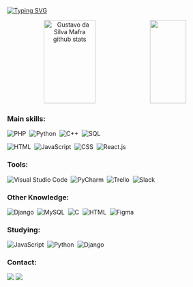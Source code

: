 [![Typing SVG](https://readme-typing-svg.herokuapp.com/?color=7616ba&size=35&center=true&vCenter=true&width=1000&lines=Hi,+my+name+is+Gustavo+da+Silva+Mafra;I'm+a+Full+Stack+Developer+from+Brazil;Be+Welcome!+:%29)](https://git.io/typing-svg)

<div align="center">  
  <img width="49%" height="195px" src="https://github-readme-stats.vercel.app/api?username=gustavosmafra&show_icons=true&count_private=true&hide_border=true&title_color=7616ba&icon_color=7616ba&text_color=c9d1d9&bg_color=0d1117" alt="Gustavo da Silva Mafra github stats" /> 
  <img width="41%" height="195px" src="https://github-readme-stats-sigma-five.vercel.app/api/top-langs/?username=gustavosmafra&layout=compact&hide_border=true&title_color=7616ba&text_color=c9d1d9&bg_color=0d1117" />
</div>

### Main skills:

![PHP](https://img.shields.io/badge/PHP-0D1117?style=for-the-badge&logo=php&logoColor=white)&nbsp;
![Python](https://img.shields.io/badge/-python-0D1117?style=for-the-badge&logo=python&logoColor=1572B6&labelColor=0D1117)&nbsp;
![C++](https://img.shields.io/badge/-C%2B%2B-0D1117?style=for-the-badge&logo=c%2B%2B&labelColor=0D1117)&nbsp;
![SQL](https://img.shields.io/badge/MySQL-0D1117?style=for-the-badge&logo=mysql&logoColor=white)&nbsp;

![HTML](https://img.shields.io/badge/HTML-0D1117?style=for-the-badge&logo=html5&logoColor=white)&nbsp;
![JavaScript](https://img.shields.io/badge/-JavaScript-0D1117?style=for-the-badge&logo=javascript&labelColor=0D1117&textColor=0D1117)&nbsp;
![CSS](https://img.shields.io/badge/-CSS-0D1117?style=for-the-badge&logo=CSS3&logoColor=1572B6&labelColor=0D1117)&nbsp;
![React.js](https://img.shields.io/badge/-React.js-0D1117?style=for-the-badge&logo=react&labelColor=0D1117)&nbsp;

### Tools:
![Visual Studio Code](https://img.shields.io/badge/-Visual%20Studio%20Code-0D1117?style=for-the-badge&logo=visual-studio-code&logoColor=007ACC&labelColor=0D1117)&nbsp;
![PyCharm](https://img.shields.io/badge/-PyCharm-0D1117?style=for-the-badge&logo=PyCharm&labelColor=0D1117)&nbsp;
![Trello](https://img.shields.io/badge/-Trello-0D1117?style=for-the-badge&logo=trello&labelColor=0D1117)&nbsp;
![Slack](https://img.shields.io/badge/-Slack-0D1117?style=for-the-badge&logo=slack&logoColor=white&labelColor=0D1117)&nbsp;

### Other Knowledge:
![Django](https://img.shields.io/badge/-django-0D1117?style=for-the-badge&logo=django&logoColor=white&labelColor=0D1117)&nbsp;
![MySQL](https://img.shields.io/badge/-mysql-0D1117?style=for-the-badge&logo=mysql&labelColor=0D1117)&nbsp;
![C](https://img.shields.io/badge/-C-0D1117?style=for-the-badge&logo=c&labelColor=0D1117)&nbsp;
![HTML](https://img.shields.io/badge/-HTML-0D1117?style=for-the-badge&logo=html5&labelColor=0D1117)&nbsp;
![Figma](https://img.shields.io/badge/-figma-0D1117?style=for-the-badge&logo=figma&labelColor=0D1117)&nbsp;

### Studying:
![JavaScript](https://img.shields.io/badge/-JavaScript-0D1117?style=for-the-badge&logo=javascript&labelColor=0D1117&textColor=0D1117)&nbsp;
![Python](https://img.shields.io/badge/-python-0D1117?style=for-the-badge&logo=python&logoColor=1572B6&labelColor=0D1117)&nbsp;
![Django](https://img.shields.io/badge/-django-0D1117?style=for-the-badge&logo=django&logoColor=white&labelColor=0D1117)&nbsp;


### Contact:
<div> 
  <a href ="mailto:mafraguh@gmail.com"><img src="https://img.shields.io/badge/Gmail-D14836?style=for-the-badge&logo=gmail&logoColor=white" target="_blank"></a>
  <a href="https://www.linkedin.com/in/gustavo-da-silva-mafra-3746b7211/" target="_blank"><img src="https://img.shields.io/badge/-LinkedIn-%230077B5?style=for-the-badge&logo=linkedin&logoColor=white" target="_blank"></a> 
</div>
